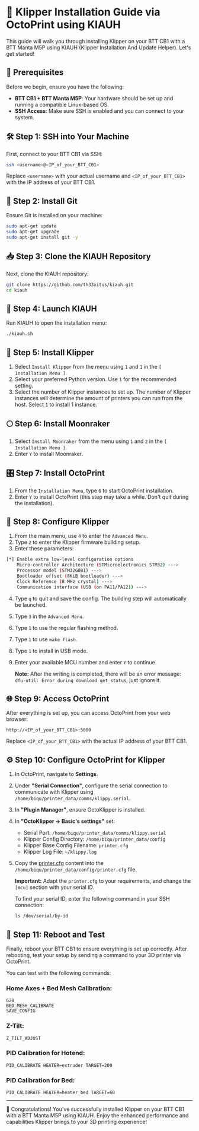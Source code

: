 
# 🚀 Klipper Installation Guide via OctoPrint using KIAUH

This guide will walk you through installing Klipper on your BTT CB1 with a BTT Manta M5P using KIAUH (Klipper Installation And Update Helper). Let's get started!

## 🎯 Prerequisites

Before we begin, ensure you have the following:

- **BTT CB1 + BTT Manta M5P**: Your hardware should be set up and running a compatible Linux-based OS.
- **SSH Access**: Make sure SSH is enabled and you can connect to your system.

## 🛠️ Step 1: SSH into Your Machine

First, connect to your BTT CB1 via SSH:

```bash
ssh <username>@<IP_of_your_BTT_CB1>
```

Replace `<username>` with your actual username and `<IP_of_your_BTT_CB1>` with the IP address of your BTT CB1.

## 🧰 Step 2: Install Git

Ensure Git is installed on your machine:

```bash
sudo apt-get update
sudo apt-get upgrade
sudo apt-get install git -y
```

## 📥 Step 3: Clone the KIAUH Repository

Next, clone the KIAUH repository:

```bash
git clone https://github.com/th33xitus/kiauh.git
cd kiauh
```

## 🚀 Step 4: Launch KIAUH

Run KIAUH to open the installation menu:

```bash
./kiauh.sh
```

## 🔧 Step 5: Install Klipper

1. Select `Install Klipper` from the menu using `1` and `1` in the `[ Installation Menu ]`.
2. Select your preferred Python version. Use `1` for the recommended setting.
3. Select the number of Klipper instances to set up. The number of Klipper instances will determine the amount of printers you can run from the host. Select `1` to install 1 instance.

## 🌕 Step 6: Install Moonraker

1. Select `Install Moonraker` from the menu using `1` and `2` in the `[ Installation Menu ]`.
2. Enter `Y` to install Moonraker.

## 🎛️ Step 7: Install OctoPrint

1. From the `Installation Menu`, type `6` to start OctoPrint installation.
2. Enter `Y` to install OctoPrint (this step may take a while. Don't quit during the installation).

## 🔧 Step 8: Configure Klipper

1. From the main menu, use `4` to enter the `Advanced Menu`.
2. Type `2` to enter the Klipper firmware building setup.
3. Enter these parameters:

```bash
[*] Enable extra low-level configuration options
    Micro-controller Architecture (STMicroelectronics STM32) --->
    Processor model (STM32G0B1) --->
    Bootloader offset (8KiB bootloader) --->
    Clock Reference (8 MHz crystal) --->
    Communication interface (USB (on PA11/PA12)) --->
```

4. Type `q` to quit and save the config. The building step will automatically be launched.
5. Type `3` in the `Advanced Menu`.
6. Type `1` to use the regular flashing method.
7. Type `1` to use `make flash`.
8. Type `1` to install in USB mode.
9. Enter your available MCU number and enter `Y` to continue.

   **Note:** After the writing is completed, there will be an error message: `dfu-util: Error during download get_status`, just ignore it.

## 🌐 Step 9: Access OctoPrint

After everything is set up, you can access OctoPrint from your web browser:

```http
http://<IP_of_your_BTT_CB1>:5000
```

Replace `<IP_of_your_BTT_CB1>` with the actual IP address of your BTT CB1.

## ⚙️ Step 10: Configure OctoPrint for Klipper

1. In OctoPrint, navigate to **Settings**.
2. Under **"Serial Connection"**, configure the serial connection to communicate with Klipper using `/home/biqu/printer_data/comms/klippy.serial`.
3. In **"Plugin Manager"**, ensure OctoKlipper is installed.
4. In **"OctoKlipper -> Basic's settings"** set:

   - Serial Port: `/home/biqu/printer_data/comms/klippy.serial`
   - Klipper Config Directory: `/home/biqu/printer_data/config`
   - Klipper Base Config Filename: `printer.cfg`
   - Klipper Log File: `~/klippy.log`

5. Copy the [printer.cfg](https://github.com/MushuDG/MakerFr_I3-RS32-K/blob/main/Klipper_Config/printer.cfg) content into the `/home/biqu/printer_data/config/printer.cfg` file.

   **Important:** Adapt the `printer.cfg` to your requirements, and change the `[mcu]` section with your serial ID.

   To find your serial ID, enter the following command in your SSH connection:

   ```bash
   ls /dev/serial/by-id
   ```

## 🔄 Step 11: Reboot and Test

Finally, reboot your BTT CB1 to ensure everything is set up correctly. After rebooting, test your setup by sending a command to your 3D printer via OctoPrint.

You can test with the following commands:

### Home Axes + Bed Mesh Calibration:
```gcode
G28
BED_MESH_CALIBRATE
SAVE_CONFIG
```

### Z-Tilt:
```gcode
Z_TILT_ADJUST
```

### PID Calibration for Hotend:
```gcode
PID_CALIBRATE HEATER=extruder TARGET=200
```

### PID Calibration for Bed:
```gcode
PID_CALIBRATE HEATER=heater_bed TARGET=60
```

---

🎉 Congratulations! You've successfully installed Klipper on your BTT CB1 with a BTT Manta M5P using KIAUH. Enjoy the enhanced performance and capabilities Klipper brings to your 3D printing experience!
